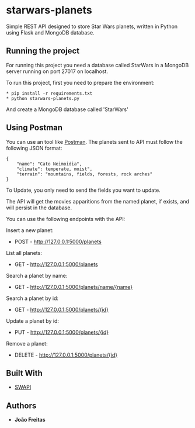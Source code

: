 # starwars-planets

Simple REST API designed to store Star Wars planets, written in Python using Flask and MongoDB database.

## Running the project

For running this project you need a database called StarWars in a MongoDB server running on port 27017 on localhost.

To run this project, first you need to prepare the environment:
```
* pip install -r requirements.txt
* python starwars-planets.py
```

And create a MongoDB database called 'StarWars'
## Using Postman

You can use an tool like [Postman](https://www.getpostman.com/).
The planets sent to API must follow the following JSON format:

```
{
    "name": "Cato Neimoidia",
    "climate": temperate, moist",
    "terrain": "mountains, fields, forests, rock arches"
}
```

To Update, you only need to send the fields you want to update.

The API will get the movies apparitions from the named planet, if exists, and will persist in the database.

You can use the following endpoints with the API:

Insert a new planet:
* POST - http://127.0.0.1:5000/planets

List all planets:
* GET - http://127.0.0.1:5000/planets

Search a planet by name:
* GET - http://127.0.0.1:5000/planets/name/{name}

Search a planet by id:
* GET - http://127.0.0.1:5000/planets/{id}

Update a planet by id:
* PUT - http://127.0.0.1:5000/planets/{id}

Remove a planet:
* DELETE - http://127.0.0.1:5000/planets/{id}


## Built With

* [SWAPI](https://swapi.co/)

## Authors

* **João Freitas**
